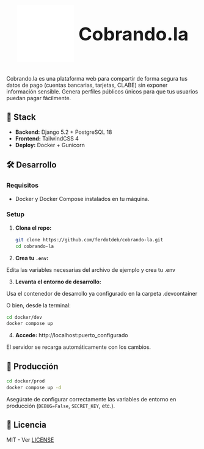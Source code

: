 <div align="center">
  <div style="display: inline-flex; align-items: center; gap: 12px;">
    <img src="static/images/logo.svg" alt="Cobrando.la" width="150px" height="150px">
    <h1 style="margin: 0; font-size: 48px;">Cobrando.la</h1>
  </div>
</div>

<br>

Cobrando.la es una plataforma web para compartir de forma segura tus datos de pago (cuentas bancarias, tarjetas, CLABE) sin exponer información sensible. Genera perfiles públicos únicos para que tus usuarios puedan pagar fácilmente.

## 🚀 Stack

- **Backend:** Django 5.2 + PostgreSQL 18
- **Frontend:** TailwindCSS 4
- **Deploy:** Docker + Gunicorn

## 🛠️ Desarrollo

### Requisitos

- Docker y Docker Compose instalados en tu máquina.

### Setup

1. **Clona el repo:**
   ```bash
   git clone https://github.com/ferdotdeb/cobrando-la.git
   cd cobrando-la
   ```

2. **Crea tu `.env`:**

Edita las variables necesarias del archivo de ejemplo y crea tu .env

3. **Levanta el entorno de desarrollo:**

Usa el contenedor de desarrollo ya configurado en la carpeta .devcontainer

O bien, desde la terminal:
   ```bash
   cd docker/dev
   docker compose up
   ```

4. **Accede:** http://localhost:puerto_configurado

El servidor se recarga automáticamente con los cambios.

## 🚢 Producción

```bash
cd docker/prod
docker compose up -d
```

Asegúrate de configurar correctamente las variables de entorno en producción (`DEBUG=False`, `SECRET_KEY`, etc.).

## 📝 Licencia

MIT - Ver [LICENSE](LICENSE)

